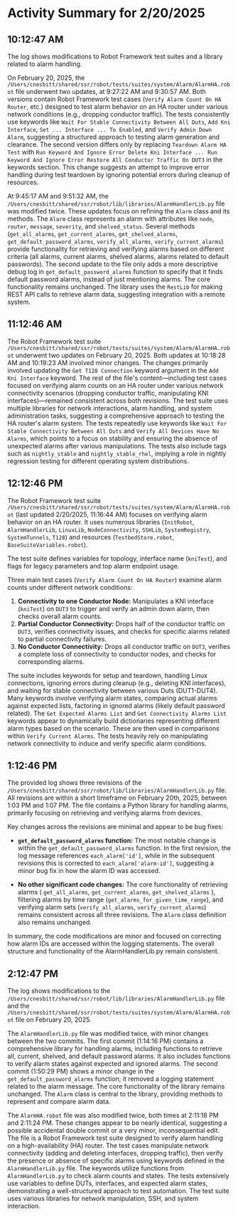 # Activity Summary for 2/20/2025

## 10:12:47 AM
The log shows modifications to Robot Framework test suites and a library related to alarm handling.

On February 20, 2025, the `/Users/cnesbitt/shared/ssr/robot/tests/suites/system/Alarm/AlarmHA.robot` file underwent two updates, at 9:27:22 AM and 9:30:57 AM.  Both versions contain Robot Framework test cases (`Verify Alarm Count On HA Router`, etc.) designed to test alarm behavior on an HA router under various network conditions (e.g., dropping conductor traffic).  The tests consistently use keywords like `Wait For Stable Connectivity Between All Duts`, `Add Kni Interface`, `Set ... Interface ... To Enabled`, and `Verify Admin Down Alarm`, suggesting a structured approach to testing alarm generation and clearance. The second version differs only by replacing  `Teardown Alarm HA Test` with `Run Keyword And Ignore Error Delete Kni Interface ... Run Keyword And Ignore Error Restore All Conductor Traffic On DUT3` in the keywords section. This change suggests an attempt to improve error handling during test teardown by ignoring potential errors during cleanup of resources.

At 9:45:17 AM and 9:51:32 AM, the  `/Users/cnesbitt/shared/ssr/robot/lib/libraries/AlarmHandlerLib.py` file was modified twice. These updates focus on refining the `Alarm` class and its methods.  The `Alarm` class represents an alarm with attributes like `node`, `router`, `message`, `severity`, and `shelved_status`. Several methods (`get_all_alarms`, `get_current_alarms`, `get_shelved_alarms`, `get_default_password_alarms`, `verify_all_alarms`, `verify_current_alarms`) provide functionality for retrieving and verifying alarms based on different criteria (all alarms, current alarms, shelved alarms, alarms related to default passwords).  The second update to the file only adds a more descriptive debug log in `get_default_password_alarms` function to specify that it finds default password alarms, instead of just mentioning alarms.  The core functionality remains unchanged.  The library uses the `RestLib` for making REST API calls to retrieve alarm data, suggesting integration with a remote system.


## 11:12:46 AM
The Robot Framework test suite `/Users/cnesbitt/shared/ssr/robot/tests/suites/system/Alarm/AlarmHA.robot` underwent two updates on February 20, 2025.  Both updates at 10:18:28 AM and 10:19:23 AM involved minor changes.  The changes primarily involved updating the `Get T128 Connection` keyword argument in the `Add Kni Interface` keyword. The rest of the file's content—including test cases focused on verifying alarm counts on an HA router under various network connectivity scenarios (dropping conductor traffic, manipulating KNI interfaces)—remained consistent across both revisions.  The test suite uses multiple libraries for network interactions, alarm handling, and system administration tasks, suggesting a comprehensive approach to testing the HA router's alarm system.  The tests repeatedly use keywords like `Wait For Stable Connectivity Between All Duts` and `Verify All Devices Have No Alarms`, which points to a focus on stability and ensuring the absence of unexpected alarms after various manipulations.  The tests also include tags such as `nightly_stable` and `nightly_stable_rhel`, implying a role in nightly regression testing for different operating system distributions.


## 12:12:46 PM
The Robot Framework test suite `/Users/cnesbitt/shared/ssr/robot/tests/suites/system/Alarm/AlarmHA.robot` (last updated 2/20/2025, 11:16:44 AM) focuses on verifying alarm behavior on an HA router.  It uses numerous libraries (`InitRobot`, `AlarmHandlerLib`, `LinuxLib`, `NodeConnectivity`, `SSHLib`, `SystemRegistry`, `SystemTunnels`, `T128`) and resources (`TestbedStore.robot`, `BaseSuiteVariables.robot`).

The test suite defines variables for topology, interface name (`kniTest`), and flags for legacy parameters and top alarm endpoint usage.

Three main test cases (`Verify Alarm Count On HA Router`) examine alarm counts under different network conditions:

1.  **Connectivity to one Conductor Node:**  Manipulates a KNI interface (`kniTest`) on `DUT3` to trigger and verify an admin down alarm, then checks overall alarm counts.
2.  **Partial Conductor Connectivity:**  Drops half of the conductor traffic on `DUT3`, verifies connectivity issues, and checks for specific alarms related to partial connectivity failures.
3.  **No Conductor Connectivity:**  Drops all conductor traffic on `DUT3`, verifies a complete loss of connectivity to conductor nodes, and checks for corresponding alarms.

The suite includes keywords for setup and teardown, handling Linux connections, ignoring errors during cleanup (e.g., deleting KNI interfaces), and waiting for stable connectivity between various Duts (DUT1-DUT4).  Many keywords involve verifying alarm states, comparing actual alarms against expected lists, factoring in ignored alarms (likely default password related). The `Get Expected Alarms List` and `Get Connectivity Alarms List` keywords appear to dynamically build dictionaries representing different alarm types based on the scenario.  These are then used in comparisons within `Verify Current Alarms`. The tests heavily rely on manipulating network connectivity to induce and verify specific alarm conditions.


## 1:12:46 PM
The provided log shows three revisions of the `/Users/cnesbitt/shared/ssr/robot/lib/libraries/AlarmHandlerLib.py` file.  All revisions are within a short timeframe on February 20th, 2025, between 1:03 PM and 1:07 PM. The file contains a Python library for handling alarms, primarily focusing on retrieving and verifying alarms from devices.

Key changes across the revisions are minimal and appear to be bug fixes:


* **`get_default_password_alarms` function:** The most notable change is within the `get_default_password_alarms` function.  In the first revision, the log message references `each_alarm['id']`, while in the subsequent revisions this is corrected to `each_alarm['alarm-id']`, suggesting a minor bug fix in how the alarm ID was accessed.

* **No other significant code changes:**  The core functionality of retrieving alarms ( `get_all_alarms`, `get_current_alarms`, `get_shelved_alarms` ), filtering alarms by time range (`get_alarms_for_given_time_range`), and verifying alarm sets (`verify_all_alarms`, `verify_current_alarms`) remains consistent across all three revisions. The `Alarm` class definition also remains unchanged.

In summary, the code modifications are minor and focused on correcting how alarm IDs are accessed within the logging statements. The overall structure and functionality of the AlarmHandlerLib.py remain consistent.


## 2:12:47 PM
The log shows modifications to the `/Users/cnesbitt/shared/ssr/robot/lib/libraries/AlarmHandlerLib.py` file and the `/Users/cnesbitt/shared/ssr/robot/tests/suites/system/Alarm/AlarmHA.robot` file on February 20, 2025.

The `AlarmHandlerLib.py` file was modified twice, with minor changes between the two commits.  The first commit (1:14:16 PM) contains a comprehensive library for handling alarms, including functions to retrieve all, current, shelved, and default password alarms. It also includes functions to verify alarm states against expected and ignored alarms. The second commit (1:50:29 PM) shows a minor change in the `get_default_password_alarms` function; it removed a logging statement related to the alarm message. The core functionality of the library remains unchanged.  The `Alarm` class is central to the library, providing methods to represent and compare alarm data.

The `AlarmHA.robot` file was also modified twice, both times at 2:11:18 PM and 2:11:24 PM. These changes appear to be nearly identical, suggesting a possible accidental double commit or a very minor, inconsequential edit.  The file is a Robot Framework test suite designed to verify alarm handling on a high-availability (HA) router.  The test cases manipulate network connectivity (adding and deleting interfaces, dropping traffic), then verify the presence or absence of specific alarms using keywords defined in the `AlarmHandlerLib.py` file. The keywords utilize functions from `AlarmHandlerLib.py` to check alarm counts and states.  The tests extensively use variables to define DUTs, interfaces, and expected alarm states, demonstrating a well-structured approach to test automation.  The test suite uses various libraries for network manipulation, SSH, and system interaction.
